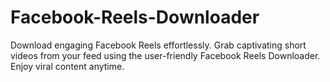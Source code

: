 # Facebook-Reels-Downloader
Download engaging Facebook Reels effortlessly. Grab captivating short videos from your feed using the user-friendly Facebook Reels Downloader. Enjoy viral content anytime.
